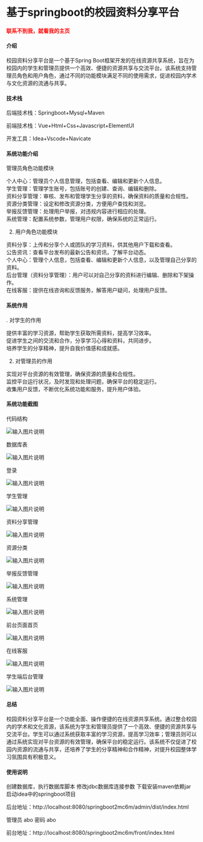 # 基于springboot的校园资料分享平台

<h4 style='color:red'>联系不到我，就看我的主页 </h4> 
 
#### 介绍

校园资料分享平台是一个基于Spring Boot框架开发的在线资源共享系统，旨在为校园内的学生和管理员提供一个高效、便捷的资源共享与交流平台。该系统支持管理员角色和用户角色，通过不同的功能模块满足不同的使用需求，促进校园内学术与文化资源的流通与共享。

#### 技术栈

后端技术栈：Springboot+Mysql+Maven

前端技术栈：Vue+Html+Css+Javascript+ElementUI

开发工具：Idea+Vscode+Navicate

#### 系统功能介绍

管理员角色功能模块

个人中心：管理员个人信息管理，包括查看、编辑和更新个人信息。  
学生管理：管理学生账号，包括账号的创建、查询、编辑和删除。  
资料分享管理：审核、发布和管理学生分享的资料，确保资料的质量和合规性。  
资源分类管理：设定和修改资源分类，方便用户查找和浏览。  
举报反馈管理：处理用户举报，对违规内容进行相应的处理。  
系统管理：配置系统参数，管理用户权限，确保系统的正常运行。  

2. 用户角色功能模块

资料分享：上传和分享个人或团队的学习资料，供其他用户下载和查看。  
公告资讯：查看平台发布的最新公告和资讯，了解平台动态。  
个人中心：管理个人信息，包括查看、编辑和更新个人信息，以及管理自己分享的资料。  
后台管理（资料分享管理）：用户可以对自己分享的资料进行编辑、删除和下架操作。  
在线客服：提供在线咨询和反馈服务，解答用户疑问，处理用户反馈。  

#### 系统作用

. 对学生的作用

提供丰富的学习资源，帮助学生获取所需资料，提高学习效率。  
促进学生之间的交流和合作，分享学习心得和资料，共同进步。  
培养学生的分享精神，提升自我价值感和成就感。  

2. 对管理员的作用

实现对平台资源的有效管理，确保资源的质量和合规性。  
监控平台运行状况，及时发现和处理问题，确保平台的稳定运行。  
收集用户反馈，不断优化系统功能和服务，提升用户体验。  

#### 系统功能截图

代码结构

![输入图片说明](images/3bcc9a62baa912a237dce4b3d4f560d.png)

数据库表

![输入图片说明](images/6ed36c26a695e2af3fef3f2e3cdde62.png)

登录

![输入图片说明](images/527d5480e3dac56457fc2e4c382e8ab.png)

学生管理

![输入图片说明](images/96f591c0c7655173613ff97dd79da44.png)

资料分享管理

![输入图片说明](images/957776e586ade61d60785cca378cbf5.png)

资源分类

![输入图片说明](images/c7efe6441d8466d969fed43fd973685.png)

举报反馈管理

![输入图片说明](images/1d0f9a3c00f790269bde0ee339f575a.png)

系统管理

![输入图片说明](images/dd64af15b4d68aeda98d2406e6ac360.png)

前台页面首页

![输入图片说明](images/731b5802e2aa29fc9944107e1998062.png)

在线客服

![输入图片说明](images/e354a3fd3cfc696922c6cdb2d2659f8.png)

学生端后台管理

![输入图片说明](images/78b0eb0ef457070640e31d2b538470a.png)

#### 总结


校园资料分享平台是一个功能全面、操作便捷的在线资源共享系统。通过整合校园内的学术和文化资源，该系统为学生和管理员提供了一个高效、便捷的资源共享与交流平台。学生可以通过系统获取丰富的学习资源，提高学习效率；管理员则可以通过系统实现对平台资源的有效管理，确保平台的稳定运行。该系统不仅促进了校园内资源的流通与共享，还培养了学生的分享精神和合作精神，对提升校园整体学习氛围具有积极意义。

#### 使用说明

创建数据库，执行数据库脚本 修改jdbc数据库连接参数 下载安装maven依赖jar 启动idea中的springboot项目

后台地址：http://localhost:8080/springboot2mc6m/admin/dist/index.html

管理员  abo 密码 abo

前台地址：http://localhost:8080/springboot2mc6m/front/index.html

